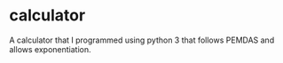 # calculator
A calculator that I programmed using python 3 that follows PEMDAS and allows exponentiation.
